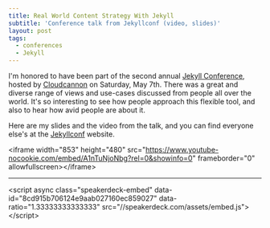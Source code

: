 ```yaml
---
title: Real World Content Strategy With Jekyll
subtitle: 'Conference talk from Jekyllconf (video, slides)'
layout: post
tags:
  - conferences
  - Jekyll
---
```



I'm honored to have been part of the second annual [Jekyll Conference](http://jekyllconf.com/), hosted by [Cloudcannon](http://cloudcannon.com/)&nbsp;on Saturday, May 7th. There was a great and diverse range of views and use-cases discussed from people all over the world. It's so interesting to see how people approach this flexible tool, and also to hear how avid people are about it.

Here are my slides and the video from the talk, and you can find everyone else's at the [Jekyllconf](http://jekyllconf.com/) website.

&lt;iframe width="853" height="480" src="https://www.youtube-nocookie.com/embed/A1nTuNjoNbg?rel=0&showinfo=0" frameborder="0" allowfullscreen&gt;&lt;/iframe&gt;

---

&lt;script async class="speakerdeck-embed" data-id="8cd915b706124e9aab027160ec859027" data-ratio="1.33333333333333" src="//speakerdeck.com/assets/embed.js"&gt;&lt;/script&gt;